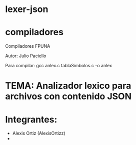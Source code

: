 # lexer-json

compiladores
============

Compiladores FPUNA

Autor: Julio Paciello

Para compilar: gcc anlex.c tablaSimbolos.c -o anlex

# TEMA: Analizador lexico para archivos con contenido JSON
# Integrantes:
- Alexis Ortiz (AlexisOrtizz)
- 
